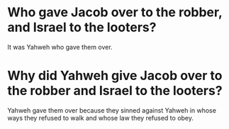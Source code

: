 # Who gave Jacob over to the robber, and Israel to the looters?

It was Yahweh who gave them over.

# Why did Yahweh give Jacob over to the robber and Israel to the looters?

Yahweh gave them over because they sinned against Yahweh in whose ways they refused to walk and whose law they refused to obey.
